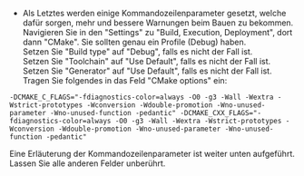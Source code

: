 <!-- Einrichtung der Build-Profile -->
<!-- Sorgt dafür das man einfach bauen kann ohne versehentlich eine -->
<!-- andere Konfiguration mit anderen Parametern zu wählen -->
- Als Letztes werden einige Kommandozeilenparameter gesetzt, welche dafür
  sorgen, mehr und bessere Warnungen beim Bauen zu bekommen.  
  Navigieren Sie in den "Settings" zu "Build, Execution, Deployment", dort
  dann "CMake".
  Sie sollten genau ein Profile (Debug) haben.  
  Setzen Sie "Build type" auf "Debug", falls es nicht der Fall ist.  
  Setzen Sie "Toolchain" auf "Use Default", falls es nicht der Fall ist.  
  Setzen Sie "Generator" auf "Use Default", falls es nicht der Fall ist.  
  Tragen Sie folgendes in das Feld "CMake options" ein:
```text
-DCMAKE_C_FLAGS="-fdiagnostics-color=always -O0 -g3 -Wall -Wextra -Wstrict-prototypes -Wconversion -Wdouble-promotion -Wno-unused-parameter -Wno-unused-function -pedantic" -DCMAKE_CXX_FLAGS="-fdiagnostics-color=always -O0 -g3 -Wall -Wextra -Wstrict-prototypes -Wconversion -Wdouble-promotion -Wno-unused-parameter -Wno-unused-function -pedantic"
```
  Eine Erläuterung der Kommandozeilenparameter ist weiter unten aufgeführt.  
  Lassen Sie alle anderen Felder unberührt.